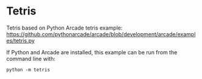 # Tetris

Tetris based on Python Arcade tetris example:
https://github.com/pythonarcade/arcade/blob/development/arcade/examples/tetris.py

If Python and Arcade are installed, this example can be run from the command line with:
```shell
python -m tetris
```
